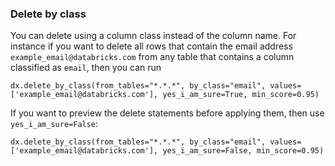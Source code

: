 
### Delete by class

You can delete using a column class instead of the column name. For instance if you want to delete all rows that contain the email address `example_email@databricks.com` from any table that contains a column classified as `email`, then you can run 

```
dx.delete_by_class(from_tables="*.*.*", by_class="email", values=['example_email@databricks.com'], yes_i_am_sure=True, min_score=0.95)
```

If you want to preview the delete statements before applying them, then use `yes_i_am_sure=False`:

```
dx.delete_by_class(from_tables="*.*.*", by_class="email", values=['example_email@databricks.com'], yes_i_am_sure=False, min_score=0.95)
```

